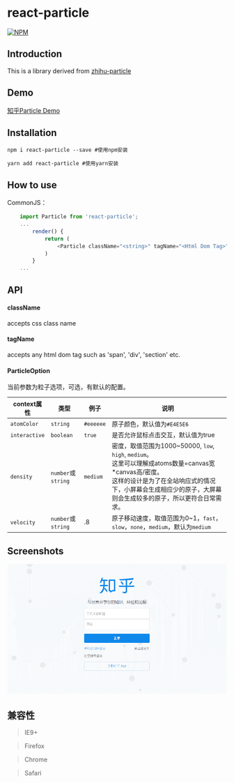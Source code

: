 # react-particle
[![NPM](https://nodei.co/npm/react-particle.png)](https://www.npmjs.com/package/react-particle)

## Introduction
This is a library derived from [zhihu-particle](https://github.com/jf3096/zhihu-particle)

## Demo
[知乎Particle Demo](https://jf3096.github.io/zhihu-particle/)

## Installation
```shell
npm i react-particle --save #使用npm安装
```

```shell
yarn add react-particle #使用yarn安装
```

## How to use 
CommonJS：
```javascript
    import Particle from 'react-particle';
    ...
        render() {
            return (
                <Particle className="<string>" tagName="<Html Dom Tag>" options={{<options>}}/>
            )
        }
    ...
```

## API

#### className
accepts css class name

#### tagName
accepts any html dom tag such as 'span', 'div', 'section' etc.

#### ParticleOption
当前参数为粒子选项，可选，有默认的配置。

context属性 | 类型 | 例子 | 说明
---------- | ---- | ----- | ------------------
`atomColor` | `string` | `#eeeeee` | 原子颜色，默认值为`#E4E5E6`
`interactive` | `boolean` | `true` | 是否允许鼠标点击交互，默认值为true
`density` | `number`或`string` | `medium` | 密度，取值范围为1000~50000, `low`, `high`, `medium`。<br />这里可以理解成atoms数量=canvas宽*canvas高/密度。<br />这样的设计是为了在全站响应式的情况下，小屏幕会生成相应少的原子，大屏幕则会生成较多的原子，所以更符合日常需求。
`velocity` | `number`或`string` | .8 | 原子移动速度，取值范围为0~1，`fast`，`slow`，`none`，`medium`，默认为`medium`


## Screenshots
![zhihu-particle](./git-img/zhihu-particle.gif)


## 兼容性
> IE9+

> Firefox

> Chrome

> Safari